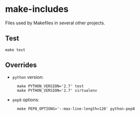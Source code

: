 make-includes
=============

Files used by Makefiles in several other projects.

Test
----

    make test

Overrides
---------

- `python` version:

        make PYTHON_VERSION='2.7' test
        make PYTHON_VERSION='2.7' virtualenv
- `pep8` options:

        make PEP8_OPTIONS='--max-line-length=120' python-pep8
